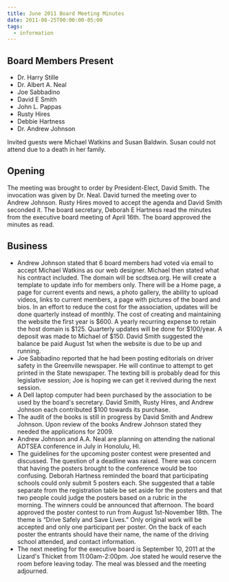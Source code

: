 ```yaml
---
title: June 2011 Board Meeting Minutes
date: 2011-06-25T00:00:00-05:00
tags:
  - information
---
```

## Board Members Present
* Dr. Harry Stille
* Dr. Albert A. Neal
* Joe Sabbadino
* David E Smith
* John L. Pappas
* Rusty Hires
* Debbie Hartness
* Dr. Andrew Johnson

Invited guests were Michael Watkins and Susan Baldwin. Susan could not attend due to a death in her family.

## Opening
The meeting was brought to order by President-Elect, David Smith. The invocation was given by Dr. Neal. David turned the meeting over to Andrew Johnson. Rusty Hires moved to accept the agenda and David Smith seconded it. The board secretary, Deborah E Hartness read the minutes from the executive board meeting of April 16th. The board approved the minutes as read.

## Business
* Andrew Johnson stated that 6 board members had voted via email to accept Michael Watkins as our web designer. Michael then stated what his contract included. The domain will be scdtsea.org. He will create a template to update info for members only. There will be a Home page, a page for current events and news, a photo gallery, the ability to upload videos, links to current members, a page with pictures of the board and bios. In an effort to reduce the cost for the association, updates will be done quarterly instead of monthly. The cost of creating and maintaining the website the first year is $600. A yearly recurring expense to retain the host domain is $125. Quarterly updates will be done for $100/year. A deposit was made to Michael of $150. David Smith suggested the balance be paid August 1st when the website is due to be up and running. 
* Joe Sabbadino reported that he had been posting editorials on driver safety in the Greenville newspaper. He will continue to attempt to get printed in the State newspaper. The texting bill is probably dead for this legislative session; Joe is hoping we can get it revived during the next session.
* A Dell laptop computer had been purchased by the association to be used by the board's secretary. David Smith, Rusty Hires, and Andrew Johnson each contributed $100 towards its purchase.
* The audit of the books is still in progress by David Smith and Andrew Johnson. Upon review of the books Andrew Johnson stated they needed the applications for 2009.
* Andrew Johnson and A.A. Neal are planning on attending the national ADTSEA conference in July in Honolulu, HI.
* The guidelines for the upcoming poster contest were presented and discussed. The question of a deadline was raised. There was concern that having the posters brought to the conference would be too confusing. Deborah Hartness reminded the board that participating schools could only submit 5 posters each. She suggested that a table separate from the registration table be set aside for the posters and that two people could judge the posters based on a rubric in the morning. The winners could be announced that afternoon. The board approved the poster contest to run from August 1st-November 18th. The theme is &ldquo;Drive Safely and Save Lives.&rdquo; Only original work will be accepted and only one participant per poster. On the back of each poster the entrants should have their name, the name of the driving school attended, and contact information. 
* The next meeting for the executive board is September 10, 2011 at the Lizard's Thicket from 11:00am-2:00pm. Joe stated he would reserve the room before leaving today. The meal was blessed and the meeting adjourned.
